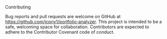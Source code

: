 Contributing

Bug reports and pull requests are welcome on GitHub at https://github.com/jcpny1/portfolio-analyzer. This project is intended to be a safe, welcoming space for collaboration. Contributors are expected to adhere to the Contributor Covenant code of conduct.
